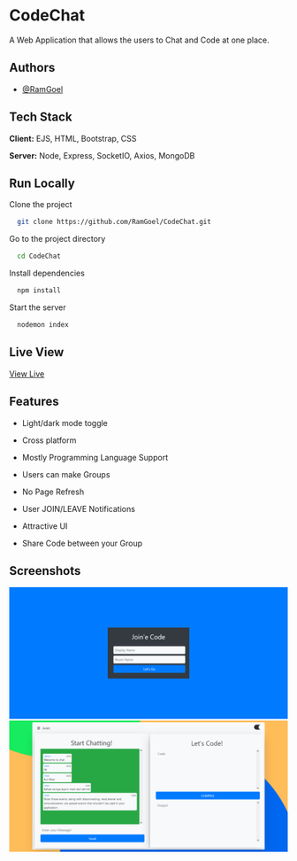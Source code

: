 
# CodeChat

A Web Application that allows the users to Chat and Code at one place.





## Authors

- [@RamGoel](https://www.github.com/RamGoel)



## Tech Stack

**Client:** EJS, HTML, Bootstrap, CSS

**Server:** Node, Express, SocketIO, Axios, MongoDB

## Run Locally

Clone the project

```bash
  git clone https://github.com/RamGoel/CodeChat.git
```

Go to the project directory

```bash
  cd CodeChat
```

Install dependencies

```bash
  npm install
```

Start the server

```bash
  nodemon index
```


## Live View

[View Live](https://codechatapp.herokuapp.com/)


## Features

- Light/dark mode toggle

- Cross platform
- Mostly Programming Language Support
- Users can make Groups
- No Page Refresh
- User JOIN/LEAVE Notifications
- Attractive UI
- Share Code between your Group



## Screenshots

![Login Screen](snaps/ss2.png)
![Main Screen](snaps/ss1.png)

